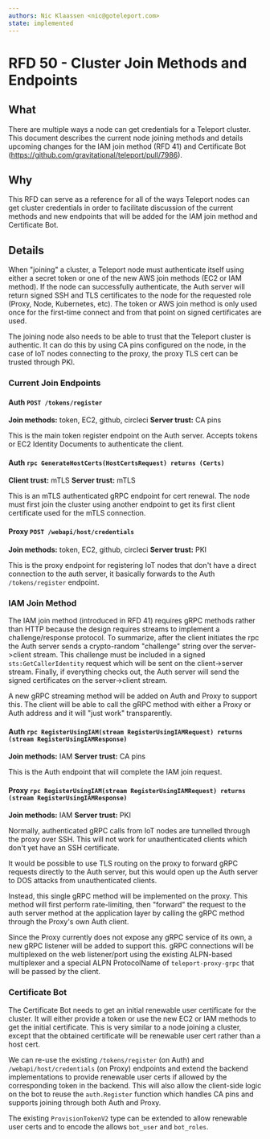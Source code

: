 ```yaml
---
authors: Nic Klaassen <nic@goteleport.com>
state: implemented
---
```


# RFD 50 - Cluster Join Methods and Endpoints

## What

There are multiple ways a node can get credentials for a Teleport cluster. This
document describes the current node joining methods and details upcoming changes
for the IAM join method (RFD 41) and Certificate Bot
(https://github.com/gravitational/teleport/pull/7986).

## Why

This RFD can serve as a reference for all of the ways Teleport nodes can get
cluster credentials in order to facilitate discussion of the current methods and
new endpoints that will be added for the IAM join method and Certificate Bot.

## Details

When "joining" a cluster, a Teleport node must authenticate itself using either
a secret token or one of the new AWS join methods (EC2 or IAM method). If the
node can successfully authenticate, the Auth server will return signed SSH and
TLS certificates to the node for the requested role (Proxy, Node, Kubernetes,
etc). The token or AWS join method is only used once for the first-time connect
and from that point on signed certificates are used.

The joining node also needs to be able to trust that the Teleport cluster is
authentic. It can do this by using CA pins configured on the node, in the case
of IoT nodes connecting to the proxy, the proxy TLS cert can be trusted through
PKI.

### Current Join Endpoints

#### Auth `POST /tokens/register`

**Join methods:** token, EC2, github, circleci
**Server trust:** CA pins

This is the main token register endpoint on the Auth server. Accepts tokens or
EC2 Identity Documents to authenticate the client.

#### Auth `rpc GenerateHostCerts(HostCertsRequest) returns (Certs)`

**Client trust:** mTLS
**Server trust:** mTLS

This is an mTLS authenticated gRPC endpoint for cert renewal. The node must
first join the cluster using another endpoint to get its first client
certificate used for the mTLS connection.

#### Proxy `POST /webapi/host/credentials`

**Join methods:** token, EC2, github, circleci
**Server trust:** PKI

This is the proxy endpoint for registering IoT nodes that don't have a direct
connection to the auth server, it basically forwards to the Auth
`/tokens/register` endpoint.

### IAM Join Method

The IAM join method (introduced in RFD 41) requires gRPC methods rather than
HTTP because the design requires streams to implement a challenge/response
protocol. To summarize, after the client initiates the rpc the Auth server sends
a crypto-random "challenge" string over the server->client stream. This
challenge must be included in a signed `sts:GetCallerIdentity` request which
will be sent on the client->server stream.  Finally, if everything checks out,
the Auth server will send the signed certificates on the server->client stream.

A new gRPC streaming method will be added on Auth and Proxy to support this. The
client will be able to call the gRPC method with either a Proxy or Auth address
and it will "just work" transparently.

#### Auth `rpc RegisterUsingIAM(stream RegisterUsingIAMRequest) returns (stream RegisterUsingIAMResponse)`

**Join methods:** IAM
**Server trust:** CA pins

This is the Auth endpoint that will complete the IAM join request.

#### Proxy `rpc RegisterUsingIAM(stream RegisterUsingIAMRequest) returns (stream RegisterUsingIAMResponse)`

**Join methods:** IAM
**Server trust:** PKI

Normally, authenticated gRPC calls from IoT nodes are tunnelled through the
proxy over SSH. This will not work for unauthenticated clients which don't yet
have an SSH certificate.

It would be possible to use TLS routing on the proxy to forward gRPC requests
directly to the Auth server, but this would open up the Auth server to DOS
attacks from unauthenticated clients.

Instead, this single gRPC method will be implemented on the proxy. This method
will first perform rate-limiting, then "forward" the request to the auth server
method at the application layer by calling the gRPC method through the Proxy's
own Auth client.

Since the Proxy currently does not expose any gRPC service of its own, a new
gRPC listener will be added to support this. gRPC connections will be
multiplexed on the web listener/port using the existing ALPN-based multiplexer
and a special ALPN ProtocolName of `teleport-proxy-grpc` that will be passed by
the client.

### Certificate Bot

The Certificate Bot needs to get an initial renewable user certificate for the
cluster. It will either provide a token or use the new EC2 or IAM methods to get
the initial certificate. This is very similar to a node joining a cluster,
except that the obtained certificate will be renewable user cert rather than a
host cert.

We can re-use the existing `/tokens/register` (on Auth) and
`/webapi/host/credentials` (on Proxy) endpoints and extend the backend
implementations to provide renewable user certs if allowed by the corresponding
token in the backend. This will also allow the client-side logic on the bot to
reuse the `auth.Register` function which handles CA pins and supports joining
through both Auth and Proxy.

The existing `ProvisionTokenV2` type can be extended to allow renewable user
certs and to encode the allows `bot_user` and `bot_roles`.
